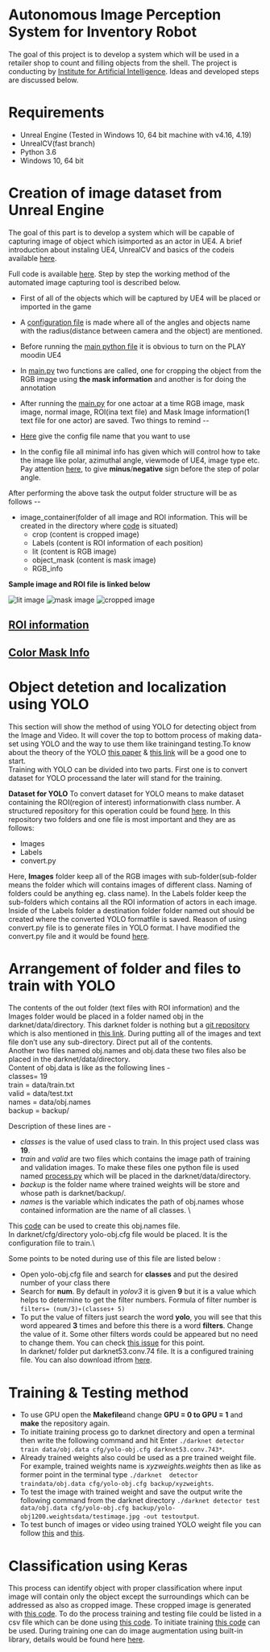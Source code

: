 # Autonomous Image Perception System for Inventory Robot
The goal of this project is to develop a system which will be used in a retailer shop to count and filling objects from the shell. The project is conducting by [Institute for Artificial Intelligence](https://ai.uni-bremen.de/). Ideas and developed steps are discussed below.

# Requirements
* Unreal Engine (Tested in Windows 10, 64 bit machine with v4.16, 4.19)
* UnrealCV(fast branch)
* Python 3.6
* Windows 10, 64 bit


# Creation of image dataset from Unreal Engine
The goal of this part is to develop a system which will be capable of capturing image of object which isimported as an actor in UE4.  A brief introduction about instaling UE4, UnrealCV and basics of the codeis available [here](https://github.com/atifkarim/unreal_cv_image_manipulation/blob/master/capture_UE4_image/unreal_cv_documentaion.pdf).

Full code is available [here](https://github.com/atifkarim/unreal_cv_image_manipulation/tree/master/capture_UE4_image).
Step by step the working method of the automated image capturing tool is described below.

* First of all of the objects which will be captured by UE4 will be placed or imported in the game
* A [configuration file](https://github.com/atifkarim/unreal_cv_image_manipulation/blob/master/capture_UE4_image/config_file_capture_image.json) is made where all of the angles and objects name with the radius(distance between camera and the object) are mentioned.
* Before running the [main python file](https://github.com/atifkarim/unreal_cv_image_manipulation/blob/master/capture_UE4_image/capture_image_UE4.py) it is obvious to turn on the PLAY moodin UE4
* In [main.py](https://github.com/atifkarim/unreal_cv_image_manipulation/blob/master/capture_UE4_image/capture_image_UE4.py) two functions are called, one for cropping the object from the RGB image using **the mask information** and another is for doing the annotation
* After running the [main.py](https://github.com/atifkarim/unreal_cv_image_manipulation/blob/master/capture_UE4_image/capture_image_UE4.py) for one actoar at a time RGB image, mask image, normal image, ROI(ina text file) and Mask Image information(1 text file for one actor) are saved.
 Two things to remind --
 
 * [Here](https://github.com/atifkarim/unreal_cv_image_manipulation/blob/d9c6e9af88067b8135d5ca100b13d9238dc6abba/capture_image_config_json/capture_image_UE4.py#L105) give the config file name that you want to use

* In the config file all minimal info has given which will control how to take the image like polar, azimuthal angle, viewmode of UE4, image type etc. Pay attention [here](https://github.com/atifkarim/unreal_cv_image_manipulation/blob/d9c6e9af88067b8135d5ca100b13d9238dc6abba/capture_image_config_json/config_file_capture_image.json#L5), to give **minus**/**negative** sign before the step of polar angle.


After performing the above task the output folder structure will be as follows --
* image_container(folder of all image and ROI information. This will be created in the directory where [code](https://github.com/atifkarim/unreal_cv_image_manipulation/blob/master/capture_UE4_image/capture_image_UE4.py) is situated)
  * crop (content is cropped image)
  * Labels (content is ROI information of each position)
  * lit (content is RGB image)
  * object_mask (content is mask image)
  * RGB_info

**Sample image and ROI file is linked below**

![lit image](https://github.com/atifkarim/unreal_cv_image_manipulation/blob/master/sample_image_and_label/1_SM_CalgonitFinish_2_0_90_60_lit.png)
![mask image](https://github.com/atifkarim/unreal_cv_image_manipulation/blob/master/sample_image_and_label/1_SM_CalgonitFinish_2_0_90_60_object_mask.png)
![cropped image](https://github.com/atifkarim/unreal_cv_image_manipulation/blob/master/sample_image_and_label/1_SM_CalgonitFinish_2_0_90_60_lit_cropped.png)


## [ROI information](https://github.com/atifkarim/unreal_cv_image_manipulation/blob/master/sample_image_and_label/1_SM_CalgonitFinish_2_0_90_60_lit.txt)
## [Color Mask Info](https://github.com/atifkarim/unreal_cv_image_manipulation/blob/master/sample_image_and_label/color_info_SM_CalgonitFinish_2.txt)

# Object detetion and localization using YOLO

This section will show the method of using YOLO for detecting object from the Image and Video.  It will cover the top to bottom process of making data-set using YOLO and the way to use them like trainingand testing.To know about the theory of the YOLO [this paper](https://arxiv.org/abs/1506.02640) & [this link](https://pjreddie.com/darknet/yolo/) will be a good one to start.
\
Training with YOLO can be divided into two parts.  First one is to convert dataset for YOLO processand the later will stand for the training.

**Dataset for YOLO**
To convert dataset for YOLO means to make dataset containing the ROI(region of interest) informationwith class number.  A structured repository for this operation could be found [here](https://github.com/ManivannanMurugavel/YOLO-Annotation-Tool).  In this repository two folders and one file is most important and they are as follows:
* Images
* Labels
* convert.py

Here, **Images** folder keep all of the RGB images with sub-folder(sub-folder means the folder which will contains images of different class. Naming of folders could be anything eg. class name).  In the Labels folder keep the sub-folders which contains all the ROI information of actors in each image.  Inside of the Labels folder a destination folder folder named out should be created where the converted YOLO formatfile  is  saved.   Reason  of  using convert.py file is to  generate files in YOLO format. I have modified the convert.py file and it would be found [here](https://github.com/atifkarim/unreal_cv_image_manipulation/blob/master/testing_YOLO/convert_yolo_dataset_modified.py).


# Arrangement of folder and files to train with YOLO

The contents of the out folder (text files with ROI information) and the Images folder would be placed in a folder named obj in the darknet/data/directory.  This darknet folder is nothing but a [git repository](https://github.com/pjreddie/darknet) which is also  mentioned  in  [this  link](https://pjreddie.com/darknet/yolo/). During  putting  all  of  the  images  and  text  file  don’t  use  any sub-directory. Direct put all of the contents.\
Another two files named obj.names and obj.data these two files also be placed in the darknet/data/directory. \
Content of obj.data is like as the following lines -\
classes= 19\
train = data/train.txt\
valid = data/test.txt\
names = data/obj.names\
backup = backup/

Description of these lines are -
* *classes* is the value of used class to train.  In this project used class was **19**. 
* *train* and *valid* are two files which contains the image path of training and validation images.  To make these files one python file is used named [process.py](https://github.com/atifkarim/unreal_cv_image_manipulation/blob/master/testing_YOLO/process.py) which will be placed in the darknet/data/directory. 
* *backup* is the folder name where trained weights will be store and whose path is darknet/backup/.
* *names* is  the  variable  which  indicates  the  path  of obj.names whose  contained  information  are  the  name  of  all classes.  \

This [code](https://github.com/atifkarim/unreal_cv_image_manipulation/blob/master/testing_YOLO/creation_obj_names_file.py) can be used to create this obj.names file. \
In darknet/cfg/directory yolo-obj.cfg file would be placed. It is the configuration file to train.\

Some points to be noted during use of this file are listed below :
* Open yolo-obj.cfg file and search for **classes** and put the desired number of your class there
* Search for **num**.  By default in *yolov3* it is given **9** but it is a value which helps to determine to get the filter numbers.  Formula of filter number is `filters= (num/3)∗(classes+ 5)`
*  To put the value of filters just search the word **yolo**, you will see that this word appeared **3** times and before this there is a word **filters**.  Change the value of it.  Some other filters words could be appeared but no need to change them. You can check [this issue](https://github.com/pjreddie/darknet/issues/236) for this point.
\
In darknet/ folder put darknet53.conv.74 file.  It is a configured training file.  You can also download itfrom [here](https://github.com/mathieuorhan/darknet).

# Training & Testing method
* To use GPU open the **Makefile**and change **GPU = 0 to GPU = 1** and **make** the repository again.
* To  initiate  training  process  go  to darknet directory  and  open  a  terminal  then  write  the  following command and hit Enter `./darknet detector train data/obj.data cfg/yolo-obj.cfg darknet53.conv.743*`. 
* Already trained weights also could be used as a pre trained weight file.  For example, trained weights name  is *xyzweights.weights* then as like as former point in  the  terminal  type `./darknet  detector  traindata/obj.data cfg/yolo-obj.cfg backup/xyzweights`.
* To test the image with trained weight and save the output write the following command from the darknet directory `./darknet detector test data/obj.data cfg/yolo-obj.cfg backup/yolo-obj1200.weightsdata/testimage.jpg -out testoutput`.
* To test bunch of images or video using trained YOLO weight file you can follow [this](https://github.com/atifkarim/unreal_cv_image_manipulation/blob/master/testing_YOLO/yolo_testing.ipynb) and [this](https://github.com/atifkarim/unreal_cv_image_manipulation/blob/master/testing_YOLO/yolo_testing_video.py).

# Classification using Keras

This  process  can  identify  object  with  proper  classification  where  input  image  will  contain  only  the object except the surroundings which can be addressed as also as cropped image.  These cropped image is generated with [this code](https://github.com/atifkarim/unreal_cv_image_manipulation/blob/master/capture_UE4_image/capture_image_UE4.py).  To do the process training and testing file could be listed in a csv file which can be done using [this code](https://github.com/atifkarim/unreal_cv_image_manipulation/blob/master/classification_UE4_image/creation_of_csv_file_for_training.py).  To initiate training [this code](https://github.com/atifkarim/unreal_cv_image_manipulation/blob/master/classification_UE4_image/csv_file_training_for_classification.py) can be used.  During training one can do image augmentation using built-in library, details would be found here [here](https://keras.io/preprocessing/image/).
